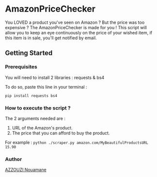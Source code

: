 # AmazonPriceChecker

You LOVED a product you've seen on Amazon ? But the price was too expensive ? The AmazonPriceChecker is made for you !
This script will allow you to keep an eye continuously on the price of your wished item, if this item is in sale, you'll get notified by email.

## Getting Started

### Prerequisites

You will need to install 2 libraries : 
requests & bs4

To do so, paste this line in your terminal : 
```
pip install requests bs4
```

### How to execute the script ?
The 2 arguments needed are :
  1. URL of the Amazon's product.
  2. The price that you can afford to buy the product.
  
  For example : ``python ./scraper.py amazon.com/MyBeautifulProductsURL 15.90``
### Author
[AZZOUZI Nouamane](https://github.com/AzzouziNouamane)

